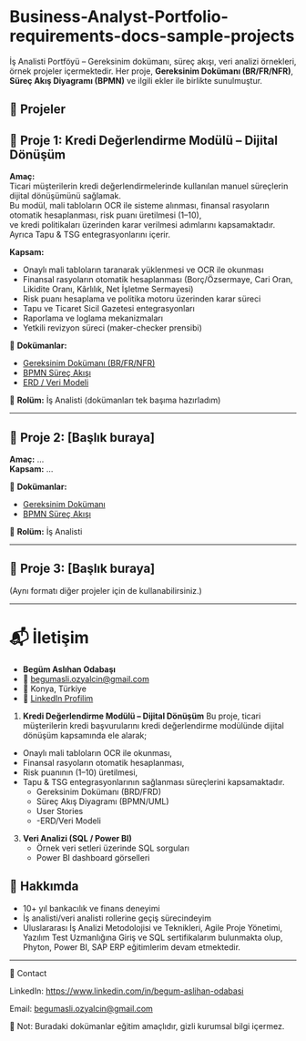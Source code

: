 # Business-Analyst-Portfolio-requirements-docs-sample-projects
İş Analisti Portföyü – Gereksinim dokümanı, süreç akışı, veri analizi örnekleri, örnek projeler içermektedir.
Her proje, **Gereksinim Dokümanı (BR/FR/NFR)**, **Süreç Akış Diyagramı (BPMN)** ve ilgili ekler ile birlikte sunulmuştur. 

## 📂 Projeler     



## 📌 Proje 1: Kredi Değerlendirme Modülü – Dijital Dönüşüm

**Amaç:**  
Ticari müşterilerin kredi değerlendirmelerinde kullanılan manuel süreçlerin dijital dönüşümünü sağlamak.  
Bu modül, mali tabloların OCR ile sisteme alınması, finansal rasyoların otomatik hesaplanması, risk puanı üretilmesi (1–10),  
ve kredi politikaları üzerinden karar verilmesi adımlarını kapsamaktadır. Ayrıca Tapu & TSG entegrasyonlarını içerir.  

**Kapsam:**  
- Onaylı mali tabloların taranarak yüklenmesi ve OCR ile okunması  
- Finansal rasyoların otomatik hesaplanması (Borç/Özsermaye, Cari Oran, Likidite Oranı, Kârlılık, Net İşletme Sermayesi)  
- Risk puanı hesaplama ve politika motoru üzerinden karar süreci  
- Tapu ve Ticaret Sicil Gazetesi entegrasyonları  
- Raporlama ve loglama mekanizmaları  
- Yetkili revizyon süreci (maker-checker prensibi)  

📄 **Dokümanlar:**  
- [Gereksinim Dokümanı (BR/FR/NFR)](./Kredi_Degerlendirme_Modulu.docx)  
- [BPMN Süreç Akışı](./Kredi-Degerlendirme-Modulu/Kredi_Degerlendirme_BPMN.pdf)  
- [ERD / Veri Modeli](./Kredi-Degerlendirme-Modulu/ERD.png)  

👤 **Rolüm:** İş Analisti (dokümanları tek başıma hazırladım)

---

## 📌 Proje 2: [Başlık buraya]

**Amaç:** …  
**Kapsam:** …  

📄 **Dokümanlar:**  
- [Gereksinim Dokümanı](./Proje2/Dokuman.docx)  
- [BPMN Süreç Akışı](./Proje2/Diagram.pdf)  

👤 **Rolüm:** İş Analisti  

---

## 📌 Proje 3: [Başlık buraya]

(Aynı formatı diğer projeler için de kullanabilirsiniz.)  

---

# 📬 İletişim
- **Begüm Aslıhan Odabaşı**  
- 📧 begumasli.ozyalcin@gmail.com  
- 📍 Konya, Türkiye  
- 💼 [LinkedIn Profilim](https://www.linkedin.com/)  

1. **Kredi Değerlendirme Modülü – Dijital Dönüşüm**
Bu proje, ticari müşterilerin kredi başvurularını kredi değerlendirme modülünde dijital dönüşüm kapsamında ele alarak;
- Onaylı mali tabloların OCR ile okunması,
- Finansal rasyoların otomatik hesaplanması,
- Risk puanının (1–10) üretilmesi,
- Tapu & TSG entegrasyonlarının sağlanması süreçlerini kapsamaktadır.  
   - Gereksinim Dokümanı  (BRD/FRD)
   - Süreç Akış Diyagramı  (BPMN/UML)
   - User Stories
   - -ERD/Veri Modeli
  
3. **Veri Analizi (SQL / Power BI)**  
   - Örnek veri setleri üzerinde SQL sorguları  
   - Power BI dashboard görselleri  


## 🌟 Hakkımda  
- 10+ yıl bankacılık ve finans deneyimi  
- İş analisti/veri analisti rollerine geçiş sürecindeyim  
- Uluslararası İş Analizi Metodolojisi ve Teknikleri, Agile Proje Yönetimi, Yazılım Test Uzmanlığına Giriş ve SQL sertifikalarım bulunmakta olup, Phyton, Power BI, SAP ERP eğitimlerim devam etmektedir.

---
🔗 Contact

LinkedIn: https://www.linkedin.com/in/begum-aslihan-odabasi

Email: begumasli.ozyalcin@gmail.com

📌 Not: Buradaki dokümanlar eğitim amaçlıdır, gizli kurumsal bilgi içermez.  
